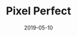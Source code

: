 ---
title: Pixel Perfect
description: Pixel perfect
tags: [server]
date: 2019-05-10
layout: BlogLayout
---